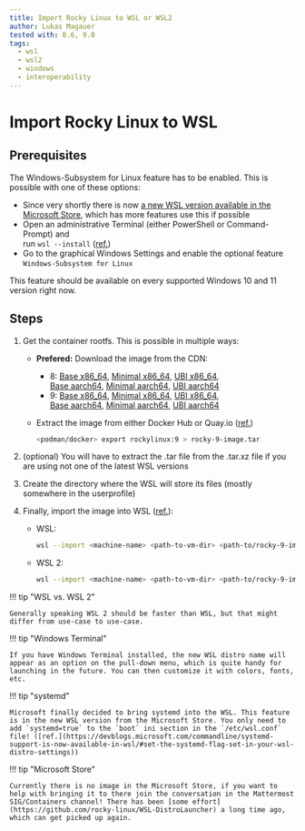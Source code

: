 ```yaml
---
title: Import Rocky Linux to WSL or WSL2
author: Lukas Magauer
tested with: 8.6, 9.0
tags:
  - wsl
  - wsl2
  - windows
  - interoperability
---
```


# Import Rocky Linux to WSL

## Prerequisites

The Windows-Subsystem for Linux feature has to be enabled. This is possible with one of these options:

- Since very shortly there is now [a new WSL version available in the Microsoft Store](https://apps.microsoft.com/store/detail/windows-subsystem-for-linux/9P9TQF7MRM4R), which has more features use this if possible
- Open an administrative Terminal (either PowerShell or Command-Prompt) and<br>run `wsl --install` ([ref.](https://docs.microsoft.com/en-us/windows/wsl/install))
- Go to the graphical Windows Settings and enable the optional feature `Windows-Subsystem for Linux`

This feature should be available on every supported Windows 10 and 11 version right now.

## Steps

1. Get the container rootfs. This is possible in multiple ways:

    - **Prefered:** Download the image from the CDN:
        - 8: [Base x86_64](https://dl.rockylinux.org/pub/rocky/8/images/x86_64/Rocky-8-Container-Base.latest.x86_64.tar.xz), [Minimal x86_64](https://dl.rockylinux.org/pub/rocky/8/images/x86_64/Rocky-8-Container-Minimal.latest.x86_64.tar.xz), [UBI x86_64](https://dl.rockylinux.org/pub/rocky/8/images/x86_64/Rocky-8-Container-UBI.latest.x86_64.tar.xz),<br>[Base aarch64](https://dl.rockylinux.org/pub/rocky/8/images/aarch64/Rocky-8-Container-Base.latest.aarch64.tar.xz), [Minimal aarch64](https://dl.rockylinux.org/pub/rocky/8/images/aarch64/Rocky-8-Container-Minimal.latest.aarch64.tar.xz), [UBI aarch64](https://dl.rockylinux.org/pub/rocky/8/images/aarch64/Rocky-8-Container-UBI.latest.aarch64.tar.xz)
        - 9: [Base x86_64](https://dl.rockylinux.org/pub/rocky/9/images/x86_64/Rocky-9-Container-Base.latest.x86_64.tar.xz), [Minimal x86_64](https://dl.rockylinux.org/pub/rocky/9/images/x86_64/Rocky-9-Container-Minimal.latest.x86_64.tar.xz), [UBI x86_64](https://dl.rockylinux.org/pub/rocky/9/images/x86_64/Rocky-9-Container-UBI.latest.x86_64.tar.xz),<br>[Base aarch64](https://dl.rockylinux.org/pub/rocky/9/images/aarch64/Rocky-9-Container-Base.latest.aarch64.tar.xz), [Minimal aarch64](https://dl.rockylinux.org/pub/rocky/9/images/aarch64/Rocky-9-Container-Minimal.latest.aarch64.tar.xz), [UBI aarch64](https://dl.rockylinux.org/pub/rocky/9/images/aarch64/Rocky-9-Container-UBI.latest.aarch64.tar.xz)
    - Extract the image from either Docker Hub or Quay.io ([ref.](https://docs.microsoft.com/en-us/windows/wsl/use-custom-distro#export-the-tar-from-a-container))

        ```sh
        <podman/docker> export rockylinux:9 > rocky-9-image.tar
        ```

2. (optional) You will have to extract the .tar file from the .tar.xz file if you are using not one of the latest WSL versions
3. Create the directory where the WSL will store its files (mostly somewhere in the userprofile)
4. Finally, import the image into WSL ([ref.](https://docs.microsoft.com/en-us/windows/wsl/use-custom-distro#import-the-tar-file-into-wsl)):

    - WSL:

        ```sh
        wsl --import <machine-name> <path-to-vm-dir> <path-to/rocky-9-image.tar.xz>
        ```

    - WSL 2:

        ```sh
        wsl --import <machine-name> <path-to-vm-dir> <path-to/rocky-9-image.tar.xz> --version 2
        ```

!!! tip "WSL vs. WSL 2"

    Generally speaking WSL 2 should be faster than WSL, but that might differ from use-case to use-case.

!!! tip "Windows Terminal"

    If you have Windows Terminal installed, the new WSL distro name will appear as an option on the pull-down menu, which is quite handy for launching in the future. You can then customize it with colors, fonts, etc.

!!! tip "systemd"

    Microsoft finally decided to bring systemd into the WSL. This feature is in the new WSL version from the Microsoft Store. You only need to add `systemd=true` to the `boot` ini section in the `/etc/wsl.conf` file! ([ref.](https://devblogs.microsoft.com/commandline/systemd-support-is-now-available-in-wsl/#set-the-systemd-flag-set-in-your-wsl-distro-settings))

!!! tip "Microsoft Store"

    Currently there is no image in the Microsoft Store, if you want to help with bringing it to there join the conversation in the Mattermost SIG/Containers channel! There has been [some effort](https://github.com/rocky-linux/WSL-DistroLauncher) a long time ago, which can get picked up again.

